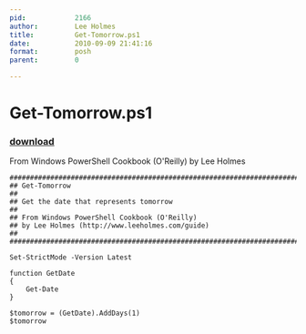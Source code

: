 ```yaml
---
pid:            2166
author:         Lee Holmes
title:          Get-Tomorrow.ps1
date:           2010-09-09 21:41:16
format:         posh
parent:         0

---
```


# Get-Tomorrow.ps1

### [download](//scripts/2166.ps1)

From Windows PowerShell Cookbook (O'Reilly) by Lee Holmes

```posh
##############################################################################
## Get-Tomorrow
##
## Get the date that represents tomorrow
##
## From Windows PowerShell Cookbook (O'Reilly)
## by Lee Holmes (http://www.leeholmes.com/guide)
##
##############################################################################

Set-StrictMode -Version Latest

function GetDate
{
    Get-Date
}

$tomorrow = (GetDate).AddDays(1)
$tomorrow
```
